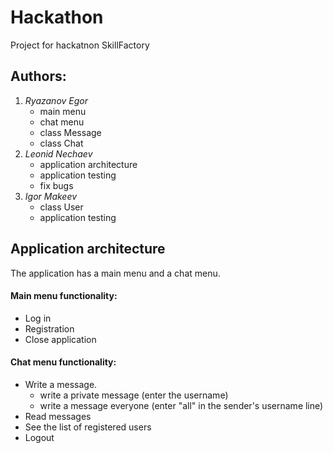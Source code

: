 # Hackathon
Project for hackatnon SkillFactory

## Authors:
1. *Ryazanov Egor* 
    - main menu
    - chat menu
    - class Message
    - class Chat
2. *Leonid Nechaev*
    - application architecture
    - application testing
    - fix bugs
3. *Igor Makeev*
    - class User
    - application testing
## Application architecture
  The application has a main menu and a chat menu.
#### Main menu functionality:
  * Log in
  * Registration
  * Close application
#### Chat menu functionality:
  + Write a message.
    + write a private message (enter the username)
    + write a message everyone (enter "all" in the sender's username line)
  + Read messages
  + See the list of registered users
  + Logout